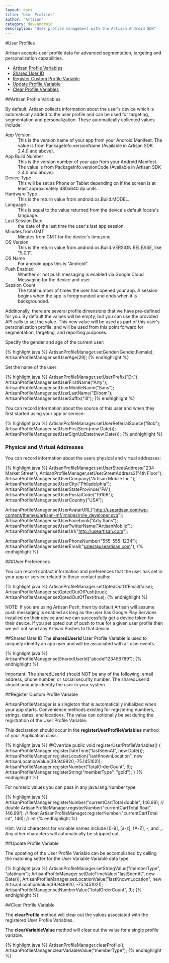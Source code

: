 ```yaml
---
layout: docs
title: "User Profiles"
author: "Artisan"
category: dev/android
description: "User profile management with the Artisan Android SDK"
---
```


#User Profiles

Artisan accepts user profile data for advanced segmentation, targeting and personalization capabilities.

<ul>
  <li><a href="#dimensions">Artisan Profile Variables</a></li>
  <li><a href="#sharedid">Shared User ID</a></li>
  <li><a href="#register">Register Custom Profile Variable</a></li>
  <li><a href="#update">Update Profile Variable</a></li>
  <li><a href="#clear">Clear Profile Variables</a></li>
</ul>

<div id="dimensions"></div>

##Artisan Profile Variables

By default, Artisan collects information about the user's device which is automatically added to the user profile and can be used for targeting, segmentation and personalization. These automatically collected values include:

<dt>App Version</dt><dd>This is the version name of your app from your Android Manifest. The value is from PackageInfo.versionName (Available in Artisan SDK 2.4.0 and above).</dd>
<dt>App Build Number</dt><dd>This is the version number of your app from your Android Manifest. The value is from PackageInfo.versionCode (Available in Artisan SDK 2.4.0 and above).</dd>
<dt>Device Type</dt><dd>This will be set as Phone or Tablet depending on if the screen is at least approximately 480x640 dp units.</dd>
<dt>Hardware Type</dt><dd>This is the return value from android.os.Build.MODEL.</dd>
<dt>Language</dt><dd>This is equal to the value returned from the device's default locale's language.</dd>
<dt>Last Session Date</dt><dd>the date of the last time the user's last app session.</dd>
<dt>Minutes from GMT</dt><dd>Minutes from GMT for the device's timezone.</dd>
<dt>OS Version</dt><dd>This is the return value from android.os.Build.VERSION.RELEASE, like "5.0.1".</dd>
<dt>OS Name</dt><dd>For android apps this is "Android".</dd>
<dt>Push Enabled</dt><dd>Whether or not push messaging is enabled via Google Cloud Messaging for the device and user.</dd>
<dt>Session Count</dt><dd>The total number of times the user has opened your app. A session begins when the app is foregrounded and ends when it is backgrounded.</dd>

Additionally, there are several profile dimensions that we have pre-defined for you. By default the values will be empty, but you can use the provided API calls to set the value. This new value will be used as part of this user's personalization profile, and will be used from this point forward for segmentation, targeting, and reporting purposes.

Specify the gender and age of the current user:

{% highlight java %}
ArtisanProfileManager.setGender(Gender.Female);
ArtisanProfileManager.setUserAge(29);
{% endhighlight %}

Set the name of the user:

{% highlight java %}
ArtisanProfileManager.setUserPrefix("Dr.");
ArtisanProfileManager.setUserFirstName("Arty");
ArtisanProfileManager.setUserMiddleName("Sans");
ArtisanProfileManager.setUserLastName("Elibom");
ArtisanProfileManager.setUserSuffix("III");
{% endhighlight %}

You can record information about the source of this user and when they first started using your app or service:

{% highlight java %}
ArtisanProfileManager.setUserReferralSource("Bob");
ArtisanProfileManager.setUserFirstSeen(new Date());
ArtisanProfileManager.setUserSignUpDate(new Date());
{% endhighlight %}

### Physical and Virtual Addresses

You can record information about the users physical and virtual addresses:

{% highlight java %}
ArtisanProfileManager.setUserStreetAddress("234 Market Street");
ArtisanProfileManager.setUserStreetAddress2("4th Floor");
ArtisanProfileManager.setUserCompany("Artisan Mobile Inc.");
ArtisanProfileManager.setUserCity("Philadelphia");
ArtisanProfileManager.setUserStateProvince("PA");
ArtisanProfileManager.setUserPostalCode("19106");
ArtisanProfileManager.setUserCountry("USA");

ArtisanProfileManager.setUserAvatarURL("http://useartisan.com/wp-content/themes/artisan-mf/images/role_developer.svg");
ArtisanProfileManager.setUserFacebook("Arty Sans");
ArtisanProfileManager.setUserTwitterName("ArtisanMobile");
ArtisanProfileManager.setUserUrl("http://useartisan.com");

ArtisanProfileManager.setUserPhoneNumber("555-555-1234");
ArtisanProfileManager.setUserEmail("sales@useartisan.com");
{% endhighlight %}

###User Preferences

You can record contact information and preferences that the user has set in your app or service related to those contact paths:

{% highlight java %}
ArtisanProfileManager.setOptedOutOfEmail(false);
ArtisanProfileManager.setOptedOutOfPush(true);
ArtisanProfileManager.setOptedOutOfText(true);
{% endhighlight %}

<div class="note note-important">
NOTE: If you are using Artisan Push, then by default Artisan will assume push messaging is enabled as long as the user has Google Play Services installed on their device and we can successfully get a device token for their device. If you set opted out of push to true for a given user profile then we will not send any Artisan Pushes to that device.
</div>

<div id="sharedid"></div>

##Shared User ID
The **sharedUserId** User Profile Variable is used to uniquely identify an app user and will be associated with all user events.

{% highlight java %}
ArtisanProfileManager.setSharedUserId("abcdef123456789");
{% endhighlight %}

<div class="note note-important">
<p>Important: The sharedUserId should NOT be any of the following: email address, phone number, or social security number.  The sharedUserId should uniquely identify the user in your system.</p>
</div>

<div id="register"></div>

##Register Custom Profile Variable

ArtisanProfileManager is a singleton that is automatically initialized when your app starts. Convenience methods existing for registering numbers, strings, dates, and locations. The value can optionally be set during the registration of the User Profile Variable.

This declaration should occur in the <strong>registerUserProfileVariables</strong> method of your Application class.

{% highlight java %}
@Override
public void registerUserProfileVariables() {
  ArtisanProfileManager.registerDateTime("lastSeenAt", new Date());
  ArtisanProfileManager.registerLocation("lastKnownLocation", new ArtisanLocationValue(39.949920,-75.145102));
  ArtisanProfileManager.registerNumber("totalOrderCount", 9);
  ArtisanProfileManager.registerString("memberType", "gold");
}
{% endhighlight %}

For numeric values you can pass in any java.lang.Number type

{% highlight java %}
ArtisanProfileManager.registerNumber("currentCartTotal double", 146.99); // double
ArtisanProfileManager.registerNumber("currentCartTotal float", 146.99f); // float
ArtisanProfileManager.registerNumber("currentCartTotal int", 146); // int
{% endhighlight %}

<div class="note note-hint">
  <p>Hint: Valid characters for variable names include [0-9], [a-z], [A-Z], -, and _. Any other characters will automatically be stripped out.</p>
</div>

<div id="update"></div>

##Update Profile Variable

The updating of the User Profile Variable can be accomplished by calling the matching setter for the User Variable Variable data type.

{% highlight java %}
ArtisanProfileManager.setStringValue("memberType", "platinum");
ArtisanProfileManager.setDateTimeValue("lastSeenAt", new Date());
ArtisanProfileManager.setLocationValue("lastKnownLocation", new ArtisanLocationValue(39.949920, -75.145102));
ArtisanProfileManager.setNumberValue("totalOrderCount", 9);
{% endhighlight %}

<div id="clear"></div>

##Clear Profile Variable

The **clearProfile** method will clear out the values associated with the registered User Profile Variables.

The **clearVariableValue** method will clear out the value for a single profile variable.

{% highlight java %}
ArtisanProfileManager.clearProfile();
ArtisanProfileManager.clearVariableValue("memberType");
{% endhighlight %}
